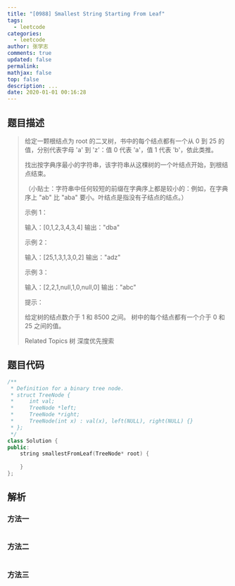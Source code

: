 ```yaml
---
title: "[0988] Smallest String Starting From Leaf"
tags:
  - leetcode
categories:
  - leetcode
author: 张学志
comments: true
updated: false
permalink:
mathjax: false
top: false
description: ...
date: 2020-01-01 00:16:28
---
```


## 题目描述

> 给定一颗根结点为 root 的二叉树，书中的每个结点都有一个从 0 到 25 的值，分别代表字母 'a' 到 'z'：值 0 代表 'a'，值 1 代表 'b'，依此类推。 
> 
> 找出按字典序最小的字符串，该字符串从这棵树的一个叶结点开始，到根结点结束。 
> 
> （小贴士：字符串中任何较短的前缀在字典序上都是较小的：例如，在字典序上 "ab" 比 "aba" 要小。叶结点是指没有子结点的结点。） 
> 
> 
> 
> 
> 
> 
> 示例 1： 
> 
> 
> 
> 输入：[0,1,2,3,4,3,4]
> 输出："dba"
> 
> 
> 示例 2： 
> 
> 
> 
> 输入：[25,1,3,1,3,0,2]
> 输出："adz"
> 
> 
> 示例 3： 
> 
> 
> 
> 输入：[2,2,1,null,1,0,null,0]
> 输出："abc"
> 
> 
> 
> 
> 提示： 
> 
> 
> 给定树的结点数介于 1 和 8500 之间。 
> 树中的每个结点都有一个介于 0 和 25 之间的值。 
> 
> Related Topics 树 深度优先搜索

## 题目代码

```cpp
/**
 * Definition for a binary tree node.
 * struct TreeNode {
 *     int val;
 *     TreeNode *left;
 *     TreeNode *right;
 *     TreeNode(int x) : val(x), left(NULL), right(NULL) {}
 * };
 */
class Solution {
public:
    string smallestFromLeaf(TreeNode* root) {
        
    }
};
```

## 解析

### 方法一

```cpp

```

### 方法二

```cpp

```

### 方法三

```cpp

```

